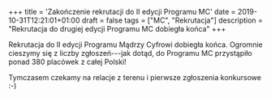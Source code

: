 +++
title = 'Zakończenie rekrutacji do II edycji Programu MC'
date = 2019-10-31T12:21:01+01:00
draft = false
tags = ["MC", "Rekrutacja"]
description = "Rekrutacja do drugiej edycji Programu MC dobiegła końca"
+++

Rekrutacja do II edycji Programu Mądrzy Cyfrowi dobiegła końca. Ogromnie
cieszymy się z liczby zgłoszeń---jak dotąd, do Programu MC przystąpiło ponad
380 placówek z całej Polski!

Tymczasem czekamy na relacje z terenu i pierwsze zgłoszenia konkursowe :-)
